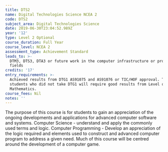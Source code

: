 ```yaml
---
title: DTS2
name: Digital Technologies Science NCEA 2
code: DTS2
subject_area: Digital Technologies Science
date: 2019-06-30T23:04:52.989Z
year: '12'
type: Level 2 Optional
course_duration: Full Year
course_level: NCEA 2
assessment_type: Achievement Standard
leads_to: >-
  DTM3, DTS3, DTA3 or future work in the computer infrastructure or programing
  fields
credits: '17'
entry_requirements: >-
  Achieved results from DTG1 AS91075 and AS91076 or TIC/HOF approval. Those
  students who did not take DTG1 will require good results from Level one
  Mathematics.
course_fees: Nil
notes: ''
---
```

The purpose of this course is for students to gain an appreciation of the ongoing developments and applications for advanced computer software and systems. Computer Science - understand and apply the commonly used terms and logic. Computer Programming - Develop an appreciation of the logic required and elements used to construct and advanced computer program to address a given need. Much of this course will be centred around the development of a computer game.
